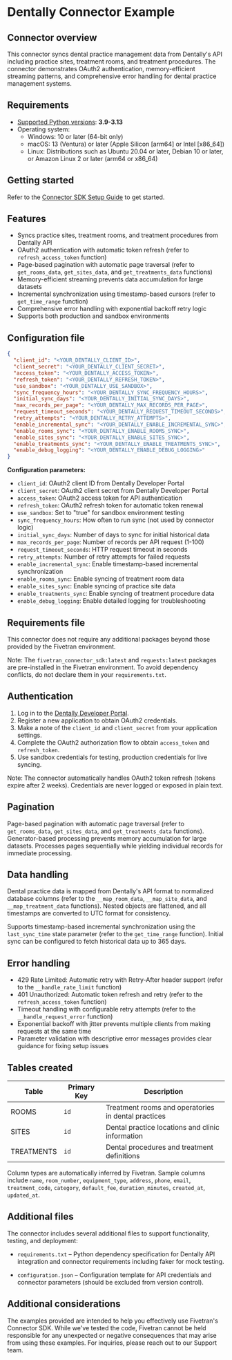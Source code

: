 # Dentally Connector Example

## Connector overview
This connector syncs dental practice management data from Dentally's API including practice sites, treatment rooms, and treatment procedures. The connector demonstrates OAuth2 authentication, memory-efficient streaming patterns, and comprehensive error handling for dental practice management systems.

## Requirements
- [Supported Python versions](https://github.com/fivetran/fivetran_connector_sdk/blob/main/README.md#requirements): **3.9-3.13**
- Operating system:
  - Windows: 10 or later (64-bit only)
  - macOS: 13 (Ventura) or later (Apple Silicon [arm64] or Intel [x86_64])
  - Linux: Distributions such as Ubuntu 20.04 or later, Debian 10 or later, or Amazon Linux 2 or later (arm64 or x86_64)

## Getting started
Refer to the [Connector SDK Setup Guide](https://fivetran.com/docs/connectors/connector-sdk/setup-guide) to get started.

## Features
- Syncs practice sites, treatment rooms, and treatment procedures from Dentally API
- OAuth2 authentication with automatic token refresh (refer to `refresh_access_token` function)
- Page-based pagination with automatic page traversal (refer to `get_rooms_data`, `get_sites_data`, and `get_treatments_data` functions)
- Memory-efficient streaming prevents data accumulation for large datasets
- Incremental synchronization using timestamp-based cursors (refer to `get_time_range` function)
- Comprehensive error handling with exponential backoff retry logic
- Supports both production and sandbox environments

## Configuration file
```json
{
  "client_id": "<YOUR_DENTALLY_CLIENT_ID>",
  "client_secret": "<YOUR_DENTALLY_CLIENT_SECRET>",
  "access_token": "<YOUR_DENTALLY_ACCESS_TOKEN>",
  "refresh_token": "<YOUR_DENTALLY_REFRESH_TOKEN>",
  "use_sandbox": "<YOUR_DENTALLY_USE_SANDBOX>",
  "sync_frequency_hours": "<YOUR_DENTALLY_SYNC_FREQUENCY_HOURS>",
  "initial_sync_days": "<YOUR_DENTALLY_INITIAL_SYNC_DAYS>",
  "max_records_per_page": "<YOUR_DENTALLY_MAX_RECORDS_PER_PAGE>",
  "request_timeout_seconds": "<YOUR_DENTALLY_REQUEST_TIMEOUT_SECONDS>",
  "retry_attempts": "<YOUR_DENTALLY_RETRY_ATTEMPTS>",
  "enable_incremental_sync": "<YOUR_DENTALLY_ENABLE_INCREMENTAL_SYNC>",
  "enable_rooms_sync": "<YOUR_DENTALLY_ENABLE_ROOMS_SYNC>",
  "enable_sites_sync": "<YOUR_DENTALLY_ENABLE_SITES_SYNC>",
  "enable_treatments_sync": "<YOUR_DENTALLY_ENABLE_TREATMENTS_SYNC>",
  "enable_debug_logging": "<YOUR_DENTALLY_ENABLE_DEBUG_LOGGING>"
}
```

**Configuration parameters:**
- `client_id`: OAuth2 client ID from Dentally Developer Portal
- `client_secret`: OAuth2 client secret from Dentally Developer Portal
- `access_token`: OAuth2 access token for API authentication
- `refresh_token`: OAuth2 refresh token for automatic token renewal
- `use_sandbox`: Set to "true" for sandbox environment testing
- `sync_frequency_hours`: How often to run sync (not used by connector logic)
- `initial_sync_days`: Number of days to sync for initial historical data
- `max_records_per_page`: Number of records per API request (1-100)
- `request_timeout_seconds`: HTTP request timeout in seconds
- `retry_attempts`: Number of retry attempts for failed requests
- `enable_incremental_sync`: Enable timestamp-based incremental synchronization
- `enable_rooms_sync`: Enable syncing of treatment room data
- `enable_sites_sync`: Enable syncing of practice site data
- `enable_treatments_sync`: Enable syncing of treatment procedure data
- `enable_debug_logging`: Enable detailed logging for troubleshooting

## Requirements file
This connector does not require any additional packages beyond those provided by the Fivetran environment.

Note: The `fivetran_connector_sdk:latest` and `requests:latest` packages are pre-installed in the Fivetran environment. To avoid dependency conflicts, do not declare them in your `requirements.txt`.

## Authentication
1. Log in to the [Dentally Developer Portal](https://developer.dentally.co).
2. Register a new application to obtain OAuth2 credentials.
3. Make a note of the `client_id` and `client_secret` from your application settings.
4. Complete the OAuth2 authorization flow to obtain `access_token` and `refresh_token`.
5. Use sandbox credentials for testing, production credentials for live syncing.

Note: The connector automatically handles OAuth2 token refresh (tokens expire after 2 weeks). Credentials are never logged or exposed in plain text.

## Pagination
Page-based pagination with automatic page traversal (refer to `get_rooms_data`, `get_sites_data`, and `get_treatments_data` functions). Generator-based processing prevents memory accumulation for large datasets. Processes pages sequentially while yielding individual records for immediate processing.

## Data handling
Dental practice data is mapped from Dentally's API format to normalized database columns (refer to the `__map_room_data`, `__map_site_data`, and `__map_treatment_data` functions). Nested objects are flattened, and all timestamps are converted to UTC format for consistency.

Supports timestamp-based incremental synchronization using the `last_sync_time` state parameter (refer to the `get_time_range` function). Initial sync can be configured to fetch historical data up to 365 days.

## Error handling
- 429 Rate Limited: Automatic retry with Retry-After header support (refer to the `__handle_rate_limit` function)
- 401 Unauthorized: Automatic token refresh and retry (refer to the `refresh_access_token` function)
- Timeout handling with configurable retry attempts (refer to the `__handle_request_error` function)
- Exponential backoff with jitter prevents multiple clients from making requests at the same time
- Parameter validation with descriptive error messages provides clear guidance for fixing setup issues

## Tables created
| Table | Primary Key | Description |
|-------|-------------|-------------|
| ROOMS | `id` | Treatment rooms and operatories in dental practices |
| SITES | `id` | Dental practice locations and clinic information |
| TREATMENTS | `id` | Dental procedures and treatment definitions |

Column types are automatically inferred by Fivetran. Sample columns include `name`, `room_number`, `equipment_type`, `address`, `phone`, `email`, `treatment_code`, `category`, `default_fee`, `duration_minutes`, `created_at`, `updated_at`.

## Additional files

The connector includes several additional files to support functionality, testing, and deployment:

- `requirements.txt` – Python dependency specification for Dentally API integration and connector requirements including faker for mock testing.

- `configuration.json` – Configuration template for API credentials and connector parameters (should be excluded from version control).


## Additional considerations
The examples provided are intended to help you effectively use Fivetran's Connector SDK. While we've tested the code, Fivetran cannot be held responsible for any unexpected or negative consequences that may arise from using these examples. For inquiries, please reach out to our Support team.